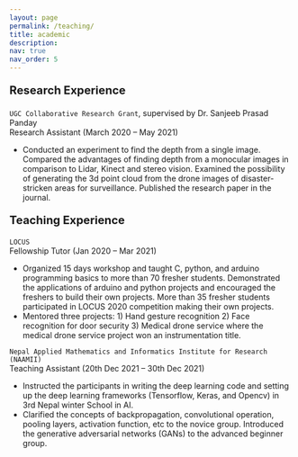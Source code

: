```yaml
---
layout: page
permalink: /teaching/
title: academic
description:
nav: true
nav_order: 5
---
```


<p style="font-size:20px"> <b>Research Experience </b></p>

`UGC Collaborative Research Grant`, supervised by Dr. Sanjeeb Prasad Panday      <br>
Research Assistant (March 2020 – May 2021)                                                                  

<ul>
  <li>Conducted an experiment to find the depth from a single image. Compared the advantages of finding depth from a monocular images in comparison to Lidar, Kinect and stereo vision. Examined the possibility of generating the 3d point cloud from the drone images of disaster-stricken areas for surveillance. Published the research paper in the journal.</li>
</ul>

<p style="font-size:20px"> <b>Teaching Experience </b></p>

`LOCUS`  <br>
Fellowship Tutor  										     (Jan 2020 – Mar 2021)
<ul>
    <li>Organized 15 days workshop and taught C, python, and arduino programming basics to more than 70 fresher students. Demonstrated the applications of arduino and python projects and encouraged the freshers to build their own projects. More than 35 fresher students participated in LOCUS 2020 competition making their own projects.
    </li>
    <li>Mentored three projects: 1) Hand gesture recognition 2) Face recognition for door security 3) Medical drone service where the medical drone service project won an instrumentation title.
    </li>
</ul>    

`Nepal Applied Mathematics and Informatics Institute for Research (NAAMII)`  
Teaching Assistant			(20th Dec 2021 – 30th Dec 2021)
<ul>
    <li>Instructed the participants in writing the deep learning code and setting up the deep learning frameworks (Tensorflow, Keras, and Opencv) in 3rd Nepal winter School in AI.
    </li>
    <li>Clarified the concepts of backpropagation, convolutional operation, pooling layers, activation function, etc to the novice group. Introduced the generative adversarial networks (GANs) to the advanced beginner group.
    </li>
</ul>